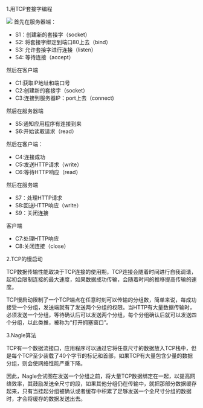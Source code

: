 1.用TCP套接字编程

![](http://or155uq3h.bkt.clouddn.com/TCP%E5%A5%97%E6%8E%A5%E5%AD%97.png)
首先在服务器端：

- S1：创建新的套接字（socket）
- S2: 将套接字绑定到端口80上去（bind）
- S3: 允许套接字进行连接（listen）
- S4: 等待连接（accept）

然后在客户端

- C1:获取IP地址和端口号
- C2:创建新的套接字（socket）
- C3:连接到服务器IP：port上去（connect)

然后在服务器端
- S5:通知应用程序有连接到来
- S6:开始读取请求（read）

然后在客户端：
- C4:连接成功
- C5:发送HTTP请求（write）
- C6:等待HTTP响应（read）

然后在服务端
- S7：处理HTTP请求
- S8:回送HTTP响应（write）
- S9：关闭连接

客户端
- C7:处理HTTP响应
- C8:关闭连接（close）


2.TCP的慢启动

TCP数据传输性能取决于TCP连接的使用期，TCP连接会随着时间进行自我调谐，起初会限制连接的最大速度，如果数据成功传输，会随着时间的推移提高传输的速度。

TCP慢启动限制了一个TCP端点在任意时刻可以传输的分组数，简单来说，每成功接受一个分组，发送端就有了发送两个分组的权限。当HTTP有大量数据传输时，必须发送一个分组，等待确认后可以发送两个分组，每个分组确认后就可以发送四个分组，以此类推，被称为“打开拥塞窗口”。

3.Nagle算法

TCP有一个数据流接口，应用程序可以通过它将任意尺寸的数据放入TCP栈中，但是每个TCP至少装载了40个字节的标记和首部，如果TCP有大量包含少量的数据分组，则会使网络性能严重下降。

因此，Nagle会试图在发送一个分组之前，将大量TCP数据绑定在一起，以提高网络效率，其鼓励发送全尺寸的段，如果其他分组仍在传输中，就把那部分数据缓存起来，只有当挂起分组被确认或者缓存中积累了足够发送一个全尺寸分组的数据时，才会将缓存的数据发送出去。
